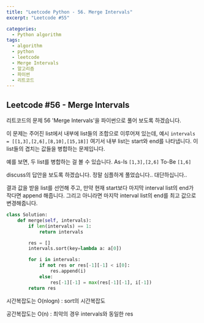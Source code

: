 ```yaml
---
title: "Leetcode Python - 56. Merge Intervals"
excerpt: "Leetcode #55"

categories:
  - Python algorithm
tags:
  - algorithm
  - python
  - leetcode
  - Merge Intervals
  - 알고리즘
  - 파이썬
  - 리트코드
---
```


## Leetcode #56 - Merge Intervals
리트코드의 문제 56 'Merge Intervals'을 파이썬으로 풀어 보도록 하겠습니다. 

이 문제는 주어진 list에서 내부에 list들의 조합으로 이루어져 있는데,
예시 ```intervals = [[1,3],[2,6],[8,10],[15,18]]```
여기서 내부 list는 start와 end를 나타냅니다.
이 list들의 겹치는 값들을 병합하는 문제입니다.

예를 보면, 두 list를 병합하는 걸 볼 수 있습니다.
As-Is
```[1,3],[2,6]``` 
To-Be
```[1,6]```

discuss의 답안을 보도록 하겠습니다.
정말 심플하게 풀었습니다.. 대단하십니다..

결과 값을 받을 list를 선언해 주고,
만약 현재 start보다 마지막 interval list의 end가 작다면 append 해줍니다.
그리고 아니라면 마지막 interval list의 end를 최고 값으로 변경해줍니다.

```python
class Solution:
    def merge(self, intervals):
        if len(intervals) == 1:
            return intervals

        res = []
        intervals.sort(key=lambda a: a[0])

        for i in intervals:
            if not res or res[-1][-1] < i[0]:
                res.append(i)
            else:
                res[-1][-1] = max(res[-1][-1], i[-1])
        return res
```

시간복잡도는 O(nlogn) : sort의 시간복잡도

공간복잡도는 O(n) : 최악의 경우 intervals와 동일한 res

